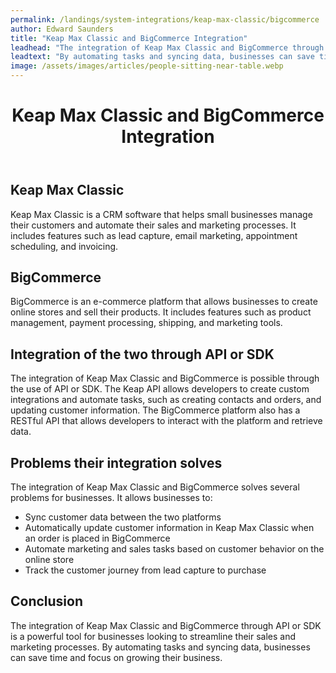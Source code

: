 ```yaml
---
permalink: /landings/system-integrations/keap-max-classic/bigcommerce
author: Edward Saunders
title: "Keap Max Classic and BigCommerce Integration"
leadhead: "The integration of Keap Max Classic and BigCommerce through API or SDK is a powerful tool for businesses looking to streamline their sales and marketing processes"
leadtext: "By automating tasks and syncing data, businesses can save time and focus on growing their business."
image: /assets/images/articles/people-sitting-near-table.webp
---
```

<div class="arttext">	<header>
		<h1>Keap Max Classic and BigCommerce Integration</h1>
	</header>
	<main>
		<section>
			<h2>Keap Max Classic</h2>
			<p>Keap Max Classic is a CRM software that helps small businesses manage their customers and automate their sales and marketing processes. It includes features such as lead capture, email marketing, appointment scheduling, and invoicing.</p>
		</section>
		<section>
			<h2>BigCommerce</h2>
			<p>BigCommerce is an e-commerce platform that allows businesses to create online stores and sell their products. It includes features such as product management, payment processing, shipping, and marketing tools.</p>
		</section>
		<section>
			<h2>Integration of the two through API or SDK</h2>
			<p>The integration of Keap Max Classic and BigCommerce is possible through the use of API or SDK. The Keap API allows developers to create custom integrations and automate tasks, such as creating contacts and orders, and updating customer information. The BigCommerce platform also has a RESTful API that allows developers to interact with the platform and retrieve data.</p>
		</section>
		<section>
			<h2>Problems their integration solves</h2>
			<p>The integration of Keap Max Classic and BigCommerce solves several problems for businesses. It allows businesses to:</p>
			<ul>
				<li>Sync customer data between the two platforms</li>
				<li>Automatically update customer information in Keap Max Classic when an order is placed in BigCommerce</li>
				<li>Automate marketing and sales tasks based on customer behavior on the online store</li>
				<li>Track the customer journey from lead capture to purchase</li>
			</ul>
		</section>
		<section>
			<h2>Conclusion</h2>
			<p>The integration of Keap Max Classic and BigCommerce through API or SDK is a powerful tool for businesses looking to streamline their sales and marketing processes. By automating tasks and syncing data, businesses can save time and focus on growing their business. </p>
		</section>
	</main>
</div>